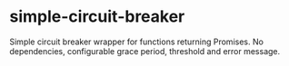 # simple-circuit-breaker
Simple circuit breaker wrapper for functions returning Promises. No dependencies, configurable grace period, threshold and error message.
